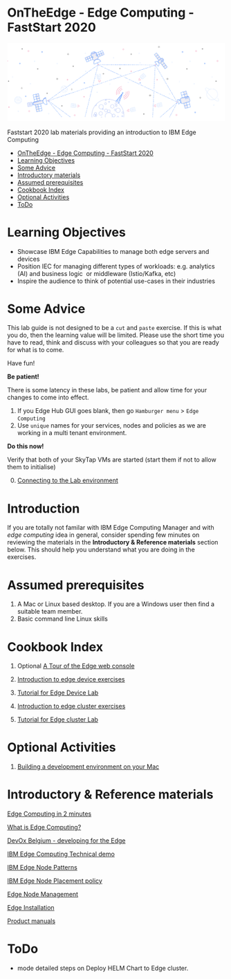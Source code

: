 # OnTheEdge - Edge Computing - FastStart 2020

![edge computing](images/2020/01/edge-computing.png)

Faststart 2020 lab materials providing an introduction to IBM Edge Computing

<!-- TOC -->

- [OnTheEdge - Edge Computing - FastStart 2020](#ontheedge---edge-computing---faststart-2020)
- [Learning Objectives](#learning-objectives)
- [Some Advice](#some-advice)
- [Introductory materials](#introductory-materials)
- [Assumed prerequisites](#assumed-prerequisites)
- [Cookbook Index](#cookbook-index)
- [Optional Activities](#optional-activities)
- [ToDo](#todo)

<!-- /TOC -->

# Learning Objectives

- Showcase IBM Edge Capabilities to manage both edge servers and devices
- Position IEC for managing different types of workloads:
    e.g. analytics (AI) and business logic  or middleware (Istio/Kafka, etc)
- Inspire the audience to think of potential use-cases in their industries

# Some Advice

This lab guide is not designed to be a `cut` and `paste` exercise. If this is what you do, then the learning value will be limited. Please use the short time you have to read, think and discuss with your colleagues so that you are ready for what is to come.

Have fun!

**Be patient!**

There is some latency in these labs, be patient and allow time for your changes to come into effect.

1. If you Edge Hub GUI goes blank, then go `Hamburger menu` > `Edge Computing`
2. Use `unique` names for your services, nodes and policies as we are working in a multi tenant environment.

**Do this now!**

Verify that both of your SkyTap VMs are started (start them if not to allow them to initialise)

0. [Connecting to the Lab environment](./ConnectToLabEnvrionment.md)


# Introduction

If you are totally not familar with IBM Edge Computing Manager and with *edge computing* idea in general, consider spending few minutes on reviewing the materials in the **Introductory & Reference materials** section below. This should help you understand what you are doing in the exercises.

# Assumed prerequisites

1. A Mac or Linux based desktop. If you are a Windows user then find a suitable team member.
2. Basic command line Linux skills

# Cookbook Index

1. Optional [A Tour of the Edge web console](https://www.ibm.com/cloud/garage/dte/producttour/ibm-edge-computing-product-tour)

2. [Introduction to edge device exercises](./EdgeDeviceStoryboard.md)
3. [Tutorial for Edge Device Lab](./EdgeDeviceLab.md)


4. [Introduction to edge cluster exercises](./EdgeServerStoryboard.md)
5. [Tutorial for Edge cluster Lab](./EdgeServerLab.md)

# Optional Activities

1. [Building a development environment on your Mac](./BuildingDevEnvironment.md)

# Introductory & Reference materials

[Edge Computing in 2 minutes](https://youtu.be/AF5ZkcnptMs)

[What is Edge Computing?](https://youtu.be/cEOUeItHDdo)

[DevOx Belgium - developing for the Edge](https://youtu.be/CCWbVjVqH20)

[IBM Edge Computing Technical demo](https://ibm.box.com/s/ela8d52klvba7qwx21fewln4fqfv2kcc)

[IBM Edge Node Patterns](https://ibm.box.com/s/6ik3zs0a5bh4swakywa5v90kmzf8ieik)

[IBM Edge Node Placement policy](https://ibm.box.com/s/rs2vftcch7xtszc31e7kakxa1mpuvk4a)

[Edge Node Management](https://ibm.box.com/s/1t8q4v1z7nxb5fhbzo0ajs7i0u1xykbd)

[Edge Installation](https://ibm.box.com/s/pwgvv5du2hji6cick2getbx6108ddbgl)

[Product manuals](https://www.ibm.com/support/knowledgecenter/SSFKVV_3.2.1/kc_welcome_containers.html)

# ToDo

- mode detailed steps on Deploy HELM Chart to Edge cluster.
